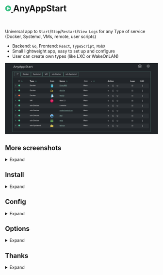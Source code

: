 <h1><a href="https://github.com/aceberg/AnyAppStart">
    <img src="https://raw.githubusercontent.com/aceberg/AnyAppStart/main/assets/logo.png" width="20" />
</a>AnyAppStart</h1>
<br/>

Universal app to `Start`/`Stop`/`Restart`/`View Logs` for any Type of service (Docker, Systemd, VMs, remote, user scripts)

- Backend: `Go`, Frontend: `React`, `TypeScript`, `MobX`
- Small lightweight app, easy to set up and configure
- User can create own types (like LXC or WakeOnLAN)

![Screenshot](https://raw.githubusercontent.com/aceberg/AnyAppStart/refs/heads/main/assets/Screenshot_05.png)

## More screenshots
<details>
  <summary>Expand</summary>

![Screenshot](https://raw.githubusercontent.com/aceberg/AnyAppStart/refs/heads/main/assets/Screenshot_02.png)
![Screenshot](https://raw.githubusercontent.com/aceberg/AnyAppStart/refs/heads/main/assets/Screenshot_03.png)
![Screenshot](https://raw.githubusercontent.com/aceberg/AnyAppStart/refs/heads/main/assets/Screenshot_04.png)

</details>

## Install
<details>
  <summary>Expand</summary>

> :warning:  **Warning**   
> 1. There is Docker image available, but inside the container only Docker Type will work, which kinda defeats the purpose of this app. So installing binary is recommended. 
> 2. There is no built-in auth in this app, so make sure to restrict access to it with firewall and/or SSO (Authelia) or simple [ForAuth](https://github.com/aceberg/ForAuth)

### Binary
All binary packages can be found in [latest](https://github.com/aceberg/AnyAppStart/releases/latest) release. There are `.deb`, `.rpm`, `.apk` (Alpine Linux) and `.tar.gz` files.   

Supported architectures: `amd64`, `i386`, `arm_v5`, `arm_v6`, `arm_v7`, `arm64`.   

For `amd64` there is a `deb` repo [available](https://github.com/aceberg/ppa)

### Docker
For demo purpose, mostly.
```sh
docker run --name AnyAppStart \
  -e "TZ=$YOURTIMEZONE" \
  -v ~/.dockerdata/AnyAppStart:/data/AnyAppStart \
  -v /var/run/docker.sock:/var/run/docker.sock \
  -p 8855:8855 \
aceberg/anyappstart
```

</details>

## Config
<details>
  <summary>Expand</summary>

| Variable  | Description | Default |
| --------  | ----------- | ------- |
| TZ | Set your timezone for correct time | |
| HOST | Listen address | 0.0.0.0 |
| PORT   | Port for web GUI | 8855 |
| THEME | Any theme name from https://bootswatch.com in lowcase or [additional](https://github.com/aceberg/aceberg-bootswatch-fork) | minty |
| COLOR | Background color: light or dark | dark |
| NODEPATH | Path to local node modules |  |
</details>

## Options
<details>
  <summary>Expand</summary>

| Key  | Description | Default | Systemd (root) | Systemd (user) |
| --------  | ----------- | ------- | ------- | ------- | 
| -d | Path to config dir | /data/AnyAppStart | /etc/AnyAppStart | ~/.config/AnyAppStart |
| -n | Path to node modules |  | | |

</details>

## Thanks
<details>
  <summary>Expand</summary>

- All go packages listed in [dependencies](https://github.com/aceberg/DiaryMD/network/dependencies)
- Favicon and logo: [Flaticon](https://www.flaticon.com)
- [Bootstrap](https://getbootstrap.com/)

</details>
